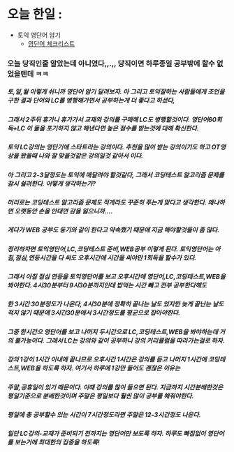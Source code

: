 # 오늘 한일 :
  - 토익 영단어 암기
    - [영단어 체크리스트](https://github.com/SeungMin2001/TIL/blob/main/English/TOEIC/%EC%98%81%EB%8B%A8%EC%96%B4%20%EA%B3%84%ED%9A%8D.md) 

### 오늘 당직인줄 알았는데 아니였다,,.,, 당직이면 하루종일 공부밖에 할수 없었을텐데 ㅋㅋ 
##### 토,일,월 이렇게 쉬니까 영단어 암기 달려보자. 아 그리고 토익잘하는 사람들에게 조언을 구한 결과 단어와 LC를 병행해가면서 공부하는게 더 좋다고 하셨다,
##### 그래서 2주뒤 휴가니 휴가가서 교재와 강의를 구매해 LC도 병행할것이다. 영단어60회독+LC 이 둘을 포기하지 않고 해낸다면 높은 점수를 받는것에 대해 확신한다.
##### 토익 LC강의는 영단기에 스타트라는 강의이다. 추천을 많이 받는 강의이기도 하고 OT영상을 봤을때 나와 잘 맞을것같은 강의일것 같아서 이다.
##### 아 그리고 2-3달정도는 토익에 매달려야 할것같다, 그래서 코딩테스트 알고리즘 문제를 잠시 쉴려한다. 어떻게 생각하는가?
##### 머리로는 코딩테스트 알고리즘 문제도 적게라도  꾸준히 푸는게 맞다고 생각한다. 왜냐하면 오랫동안 손을 안대면 감을 잃으니까....
##### 게다가 WEB 공부도 동기와 같이 한다고 약속했기 때문에 지금 해야할것들이 좀 많다. 
##### 정리하자면 토익영단어,LC,코딩테스트 준비,WEB공부 이렇게 된다. 토익영단어는 아침,점심,연등시간을 다 써도 오후시간에 시간을 써야만 1회독을 할수가 있다.
##### 그래서 아침 점심 연등을 토익영단어를 보고 오후시간에 영단어,LC,코딩테스트,WEB을 봐야한다. 4시30분부터 9시30분까지인데 밥먹는 시간 뺴고 전부 공부한다해도
##### 한 3시간 30분정도가 나온다, 4시30분에 정확히 끝나는 날도 있지만 늦게 끝난는 날도 적지 않기 때문에 3시간30분에서 3시간정도를 평균으로 잡아야한다.
##### 그중 한시간으 영단어를 보고 나머지 두시간으로 LC,코딩테스트,WEB을 봐야하는데 거의 불가능이다. 그래서 LC는 강의와 같이 공부하니 강의 커리큘럼을 따라가는걸로 하자.
##### 강의 1강이 1시간 이내에 끝나므로 오후시간 1시간은 강의를 듣고 나머지 1시간에 코딩테스트,WEB을 하도록 하자. 여기서 하루에 1강만 들어도 괜찮은 이유는
##### 주말,공휴일이 있기 때문이다. 이때 강의를 많이 들으면 된다. 지금까지 시간분배한것은 평일기준으로 분배한것이며 주말은 평일보다 훨씬 많이 공부를 해줘야한다.
##### 평일에 총 공부할수 있는 시간이 7시간정도라면 주말은 12-3시간정도 나온다.
##### 일단 LC강의-교재가 준비되기 전까지는 영단어만 보도록 하자. 하루도 빠짐없이 영단어를 보는거에 최대한의 집중을 하도록!
